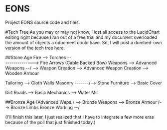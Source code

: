 # EONS
Project EONS source code and files.

#Tech Tree
As you may or may not know, I lost all access to the LucidChart editing right because I ran out of a free trial and my document overloaded the amount of objects a oducment could have. So, I will post a dumbed-own version of the tech tree here.

##Stone Age
Fire --> Torches --\
                    --------------> Fire Arrows (Cable Backed Bow)
Weapons --> Advanced Weapons --/
        \--> Weapon Creation --> Advanced Weapon Creation
          \--> Wooden Armour
          
Tailoring --> Cloth Walls
Masonry -------/--> Stone Furniture
            \--> Basic Cover

Dirt Roads --> Basic Mechanics --> Water Mill

##Bronze Age
(Advanced Weps.) --> Bronze Weapons --> Bronze Armour
                  /--> Bronze Limbs
Bronze Working --/

(I'll finish this later, I just realized that I have to integrate a few more eras because of the poll that just finished today.)
